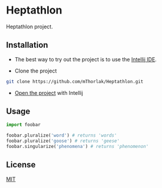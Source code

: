 # Heptathlon

Heptathlon project.

## Installation

* The best way to try out the project is to use the [Intellij IDE](https://www.jetbrains.com/help/idea/installation-guide.html).

* Clone the project
```bash
git clone https://github.com/mThorlak/Heptathlon.git
```

* [Open the project](https://www.jetbrains.com/help/webstorm/opening-reopening-and-closing-projects.html) with Intellij

## Usage

```python
import foobar

foobar.pluralize('word') # returns 'words'
foobar.pluralize('goose') # returns 'geese'
foobar.singularize('phenomena') # returns 'phenomenon'
```

## License
[MIT](https://choosealicense.com/licenses/mit/)